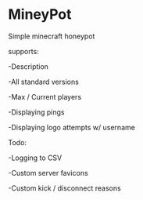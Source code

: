 # MineyPot

Simple minecraft honeypot

supports:

-Description

-All standard versions

-Max / Current players

-Displaying pings

-Displaying logo attempts w/ username

Todo:

-Logging to CSV

-Custom server favicons

-Custom kick / disconnect reasons
